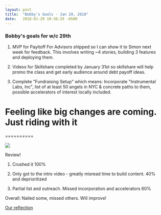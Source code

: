 ```yaml
---
layout: post
title:  "Bobby's Goals - Jan 29, 2018"
date:   2018-01-29 10:36:29 -0500
---
```


### Bobby's goals for w/c 29th

1. MVP for Payitoff For Advisors shipped so I can show it to Simon next week for feedback. This involves writing ~4 stories, building 3 features and deploying them.

1. Videos for Skillshare completed by January 31st so skillshare will help promo the class and get early audience around debt payoff ideas.

1. Complete "Fundraising Setup" which means: Incorporate "Instrumental Labs, Inc", list of at least 50 angels in NYC & concrete paths to them, possible accelerators of interest locally included.

# Feeling like big changes are coming. Just riding with it
==========

![](https://media2.giphy.com/media/118fAW2CKuPfA4/giphy.gif)

Review!

1. Crushed it 100%

1. Only got to the intro video - greatly misread time to build content. 40% and deprioritized

1. Partial list and outreach. Missed incorporation and accelerators 60%

Overall: Nailed some, missed others. Will improve!

[Our reflection](https://stickies.io/boards/599b1145b81c0871d6c16642#9)
